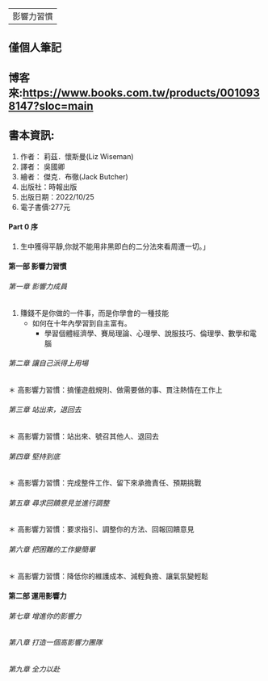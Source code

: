 <table>
    <tr>
        <td>影響力習慣</td>
    </tr>
</table>

## 僅個人筆記
## 博客來:https://www.books.com.tw/products/0010938147?sloc=main
## 書本資訊:
1. 作者： 莉茲．懷斯曼(Liz Wiseman)
2. 譯者： 吳國卿
3. 繪者： 傑克．布徹(Jack Butcher)
4. 出版社：時報出版 
5. 出版日期：2022/10/25
6. 電子書價:277元

#### Part 0 序
1. 生中獲得平靜,你就不能用非黑即白的二分法來看周遭一切。」

#### 第一部 影響力習慣
###### 第一章 影響力成員
1. 賺錢不是你做的一件事，而是你學會的一種技能
   + 如何在十年內學習到自主富有。
     + 學習個體經濟學、賽局理論、心理學、說服技巧、倫理學、數學和電腦

###### 第二章 讓自己派得上用場
＊ 高影響力習慣：搞懂遊戲規則、做需要做的事、貫注熱情在工作上
###### 第三章 站出來，退回去
＊ 高影響力習慣：站出來、號召其他人、退回去
###### 第四章 堅持到底
＊ 高影響力習慣：完成整件工作、留下來承擔責任、預期挑戰
###### 第五章 尋求回饋意見並進行調整
＊ 高影響力習慣：要求指引、調整你的方法、回報回饋意見
###### 第六章 把困難的工作變簡單
＊ 高影響力習慣：降低你的維護成本、減輕負擔、讓氣氛變輕鬆
 
#### 第二部 運用影響力
###### 第七章 增進你的影響力
###### 第八章 打造一個高影響力團隊
###### 第九章 全力以赴 
